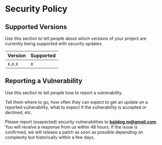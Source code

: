 # Security Policy

## Supported Versions

Use this section to tell people about which versions of your project are
currently being supported with security updates.

| Version | Supported          |
| ------- | ------------------ |
| x.x.x   | x |


## Reporting a Vulnerability

Use this section to tell people how to report a vulnerability.

Tell them where to go, how often they can expect to get an update on a
reported vulnerability, what to expect if the vulnerability is accepted or
declined, etc.

Please report (suspected) security vulnerabilities to
**[kajidog.m@gmail.com](mailto:kajidog.m@gmail.com)**. You will receive a response from
us within 48 hours. If the issue is confirmed, we will release a patch as soon
as possible depending on complexity but historically within a few days.
